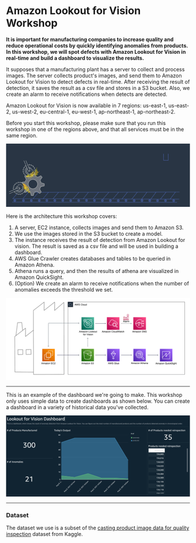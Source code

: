 # Amazon Lookout for Vision Workshop

**It is important for manufacturing companies to increase quality and reduce operational costs by quickly identifying anomalies from products. In this workshop, we will spot defects with Amazon Lookout for Vision in real-time and build a dashboard to visualize the results.**

It supposes that a manufacturing plant has a server to collect and process images. The server collects product's images, and send them to Amazon Lookout for Vision to detect defects in real-time. After receiving the result of detection, it saves the result as a csv file and stores in a S3 bucket. Also, we create an alarm to receive notifications when detects are detected.

Amazon Lookout for Vision is now available in 7 regions: us-east-1, us-east-2, us-west-2, eu-central-1, eu-west-1, ap-northeast-1, ap-northeast-2.

Before you start this workshop, please make sure that you run this workshop in one of the regions above, and that all services must be in the same region.

![manufacturing](resources/images/intro.gif)


Here is the architecture this workshop covers:

1. A server, EC2 instance, collects images and send them to Amazon S3. 
2. We use the images stored in the S3 bucket to create a model.
3. The instance receives the result of detection from Amazon Lookout for vision. The result is saved as a csv file and will be used in building a dashboard.
4. AWS Glue Crawler creates databases and tables to be queried in Amazon Athena.  
5. Athena runs a query, and then the results of athena are visualized in Amazon QuickSight.
6. (Option) We create an alarm to receive notifications when the  number of anomalies exceeds the threshold we set.

![architecture](resources/images/architecture.png)


---

This is an example of the dashboard we're going to make. This workshop only uses simple data to create dashboards as shown below. You can create a dashboard in a variety of historical data you've collected.

![dashboard](resources/images/quicksight-dashboard.png)

---

### Dataset 
The dataset we use is a subset of the [casting product image data for quality inspection](https://www.kaggle.com/ravirajsinh45/real-life-industrial-dataset-of-casting-product) dataset from Kaggle.

